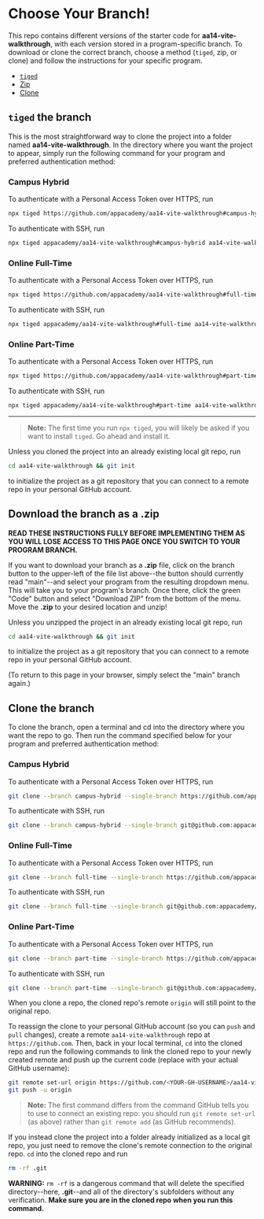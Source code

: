 # Choose Your Branch!

This repo contains different versions of the starter code for **aa14-vite-walkthrough**,
with each version stored in a program-specific branch. To download or clone the
correct branch, choose a method (`tiged`, zip, or clone) and follow the
instructions for your specific program.

* [`tiged`](#tiged-the-branch)
* [Zip](#download-the-branch-as-a-zip)
* [Clone](#clone-the-branch)

## `tiged` the branch

This is the most straightforward way to clone the project into a folder named
**aa14-vite-walkthrough**. In the directory where you want the project to appear, simply
run the following command for your program and preferred authentication method:

### Campus Hybrid

To authenticate with a Personal Access Token over HTTPS, run

```sh
npx tiged https://github.com/appacademy/aa14-vite-walkthrough#campus-hybrid aa14-vite-walkthrough
```

To authenticate with SSH, run

```sh
npx tiged appacademy/aa14-vite-walkthrough#campus-hybrid aa14-vite-walkthrough
```

### Online Full-Time

To authenticate with a Personal Access Token over HTTPS, run

```sh
npx tiged https://github.com/appacademy/aa14-vite-walkthrough#full-time aa14-vite-walkthrough
```

To authenticate with SSH, run

```sh
npx tiged appacademy/aa14-vite-walkthrough#full-time aa14-vite-walkthrough
```

### Online Part-Time

To authenticate with a Personal Access Token over HTTPS, run

```sh
npx tiged https://github.com/appacademy/aa14-vite-walkthrough#part-time aa14-vite-walkthrough
```

To authenticate with SSH, run

```sh
npx tiged appacademy/aa14-vite-walkthrough#part-time aa14-vite-walkthrough
```

-----

> **Note:** The first time you run `npx tiged`, you will likely be asked if you
> want to install `tiged`. Go ahead and install it.

Unless you cloned the project into an already existing local git repo, run

```sh
cd aa14-vite-walkthrough && git init
```

to initialize the project as a git repository that you can connect to a remote
repo in your personal GitHub account.

## Download the branch as a .zip

**READ THESE INSTRUCTIONS FULLY BEFORE IMPLEMENTING THEM AS YOU WILL LOSE ACCESS
TO THIS PAGE ONCE YOU SWITCH TO YOUR PROGRAM BRANCH.**

If you want to download your branch as a __.zip__ file, click on the branch
button to the upper-left of the file list above--the button should currently
read "main"--and select your program from the resulting dropdown menu. This will
take you to your program's branch. Once there, click the green "Code" button and
select "Download ZIP" from the bottom of the menu. Move the __.zip__ to your
desired location and unzip!

Unless you unzipped the project in an already existing local git repo, run

```sh
cd aa14-vite-walkthrough && git init
```

to initialize the project as a git repository that you can connect to a remote
repo in your personal GitHub account.

(To return to this page in your browser, simply select the "main" branch again.)

## Clone the branch

To clone the branch, open a terminal and cd into the directory where you want
the repo to go. Then run the command specified below for your program and
preferred authentication method:

### Campus Hybrid

To authenticate with a Personal Access Token over HTTPS, run

```sh
git clone --branch campus-hybrid --single-branch https://github.com/appacademy/aa14-vite-walkthrough.git
```

To authenticate with SSH, run

```sh
git clone --branch campus-hybrid --single-branch git@github.com:appacademy/aa14-vite-walkthrough.git
```

### Online Full-Time

To authenticate with a Personal Access Token over HTTPS, run

```sh
git clone --branch full-time --single-branch https://github.com/appacademy/aa14-vite-walkthrough.git
```

To authenticate with SSH, run

```sh
git clone --branch full-time --single-branch git@github.com:appacademy/aa14-vite-walkthrough.git
```

### Online Part-Time

To authenticate with a Personal Access Token over HTTPS, run

```sh
git clone --branch part-time --single-branch https://github.com/appacademy/aa14-vite-walkthrough.git
```

To authenticate with SSH, run

```sh
git clone --branch part-time --single-branch git@github.com:appacademy/aa14-vite-walkthrough.git
```

When you clone a repo, the cloned repo's remote `origin` will still point to the
original repo.

To reassign the clone to your personal GitHub account (so you can `push` and
`pull` changes), create a remote `aa14-vite-walkthrough` repo at `https://github.com`.
Then, back in your local terminal, `cd` into the cloned repo and run the
following commands to link the cloned repo to your newly created remote and push
up the current code (replace <YOUR-GH-USERNAME> with your actual GitHub username):

```sh
git remote set-url origin https://github.com/<YOUR-GH-USERNAME>/aa14-vite-walkthrough
git push -u origin
```

 > **Note:** The first command differs from the command GitHub tells you to use
 > to connect an existing repo: you should run `git remote set-url` (as above)
 > rather than `git remote add` (as GitHub recommends).

 If you instead clone the project into a folder already initialized as a local
 git repo, you just need to remove the clone's remote connection to the original
 repo. `cd` into the cloned repo and run

 ```sh
 rm -rf .git
 ```

**WARNING:** `rm -rf` is a dangerous command that will delete the specified
directory--here, __.git__--and all of the directory's subfolders without any
verification. **Make sure you are in the cloned repo when you run this
command.**
